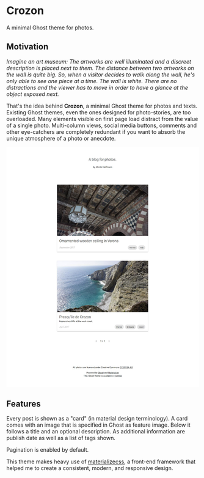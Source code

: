 Crozon
======

A minimal Ghost theme for photos.

## Motivation

*Imagine an art museum: The artworks are well illuminated and a discreet description is placed next to them. The distance between two artworks on the wall is quite big. So, when a visitor decides to walk along the wall, he's only able to see one piece at a time. The wall is white. There are no distractions and the viewer has to move in order to have a glance at the object exposed next.*

That's the idea behind **Crozon**, a minimal Ghost theme for photos and texts. Existing Ghost themes, even the ones designed for photo-stories, are too overloaded. Many elements visible on first page load distract from the value of a single photo. Multi-column views, social media buttons, comments and other eye-catchers are completely redundant if you want to absorb the unique atmosphere of a photo or anecdote.

![Crozon theme](assets/screenshots/desktop.jpg)

## Features

Every post is shown as a "card" (in material design terminology). A card comes with an image that is specified in Ghost as feature image. Below it follows a title and an optional description. As additional information are publish date as well as a list of tags shown.

Pagination is enabled by default.

This theme makes heavy use of [materializecss](http://materializecss.com/), a front-end framework that helped me to create a consistent, modern, and responsive design.

